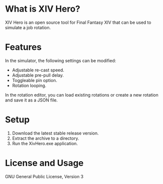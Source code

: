 # What is XIV Hero?
XIV Hero is an open source tool for Final Fantasy XIV that can be used to simulate a job rotation.

# Features
In the simulator, the following settings can be modified:
- Adjustable re-cast speed.
- Adjustable pre-pull delay.
- Toggleable pin option.
- Rotation looping.

In the rotation editor, you can load existing rotations or create a new rotation and save it as a JSON file.

# Setup
1. Download the latest stable release version.
2. Extract the archive to a directory.
3. Run the XivHero.exe application.

# License and Usage
GNU General Public License, Version 3
